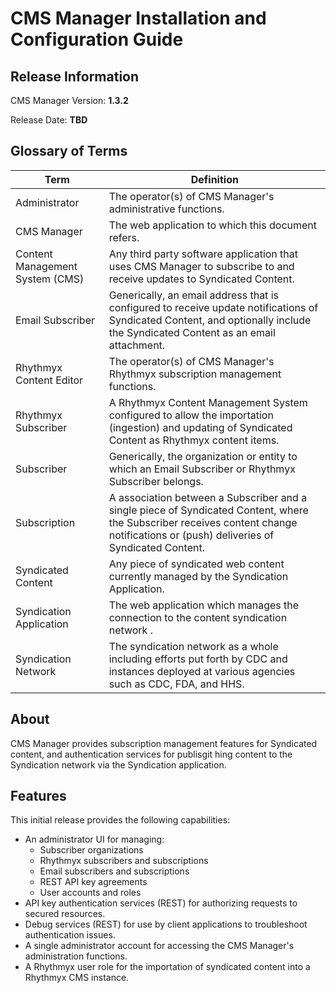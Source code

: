 # CMS Manager Installation and Configuration Guide


## Release Information

CMS Manager Version: **1.3.2**

Release Date: **TBD**

## Glossary of Terms

| Term | Definition |
| ---- | ---------- |
| Administrator | The operator(s) of CMS Manager's administrative functions. |
| CMS Manager | The web application to which this document refers. |
| Content Management System (CMS) | Any third party software application that uses CMS Manager to subscribe to and receive updates to Syndicated Content.
| Email Subscriber | Generically, an email address that is configured to receive update notifications of Syndicated Content, and optionally include the Syndicated Content as an email attachment. |
| Rhythmyx Content Editor | The operator(s) of CMS Manager's Rhythmyx subscription management functions. |
| Rhythmyx Subscriber | A Rhythmyx Content Management System configured to allow the importation (ingestion) and updating of Syndicated Content as Rhythmyx content items. |
| Subscriber | Generically, the organization or entity to which an Email Subscriber or Rhythmyx Subscriber belongs. |
| Subscription | A association between a Subscriber and a single piece of Syndicated Content, where the Subscriber receives content change notifications or (push) deliveries of Syndicated Content. |
| Syndicated Content | Any piece of syndicated web content currently managed by the Syndication Application. |
| Syndication Application | The web application which manages the connection to the content syndication network . |
| Syndication Network | The syndication network as a whole including efforts put forth by CDC and instances deployed at various agencies such as CDC, FDA, and HHS. |

## About

CMS Manager provides subscription management features for Syndicated content, and authentication services for publisgit hing content to the Syndication network via the Syndication application.

## Features

This initial release provides the following capabilities:

- An administrator UI for managing:
	- Subscriber organizations
	- Rhythmyx subscribers and subscriptions
	- Email subscribers and subscriptions
	- REST API key agreements
	- User accounts and roles
- API key authentication services (REST) for authorizing requests to secured resources.
- Debug services (REST) for use by client applications to troubleshoot authentication issues.
- A single administrator account for accessing the CMS Manager's administration functions.
- A Rhythmyx user role for the importation of syndicated content into a Rhythmyx CMS instance.
